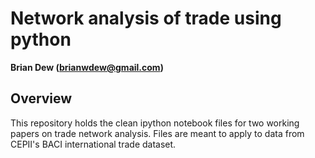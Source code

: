 # Network analysis of trade using python
**Brian Dew (brianwdew@gmail.com)**

## Overview
This repository holds the clean ipython notebook files for two working papers on trade network analysis. Files are meant to apply to data from CEPII's BACI international trade dataset.
